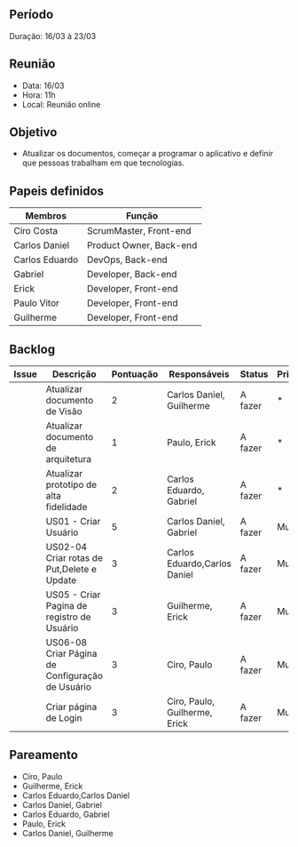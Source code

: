 ## Período
Duração: 16/03 à 23/03


## Reunião
* Data: 16/03
* Hora: 11h
* Local: Reunião online


## Objetivo
- Atualizar os documentos, começar a programar o aplicativo e definir que pessoas trabalham em que tecnologias.

## Papeis definidos
| Membros  |  Função  |
| ------------------- | ------------------- |
|  Ciro Costa |  ScrumMaster, Front-end |
|  Carlos Daniel |  Product Owner, Back-end |
|  Carlos Eduardo |  DevOps, Back-end |
|  Gabriel |  Developer, Back-end |
|  Erick |  Developer, Front-end |
|  Paulo Vitor |  Developer, Front-end |
|  Guilherme  | Developer, Front-end |

## Backlog
| Issue | Descrição | Pontuação | Responsáveis | Status | Prioridade | Repositório |
| ------------------- | ------------------- | ------------------- | ------------------- | ------------------- |------------------- |------------------- | 
|   | Atualizar documento de Visão | 2 | Carlos Daniel, Guilherme |  A fazer | * | Back-end |
|   | Atualizar documento de arquitetura | 1 | Paulo, Erick | A fazer  | * | Back-end  |
|   | Atualizar prototipo de alta fidelidade | 2 | Carlos Eduardo, Gabriel | A fazer  | * | * |
|   | US01 - Criar Usuário  | 5 | Carlos Daniel, Gabriel  | A fazer | Must | Back-end |
|   | US02-04 Criar rotas de Put,Delete e Update  | 3 | Carlos Eduardo,Carlos Daniel  | A fazer  | Must  | Back-end  |
|   | US05 - Criar Pagina de registro de Usuário | 3 | Guilherme, Erick  | A fazer  | Must  |   |
|   | US06-08 Criar Página de Configuração de Usuário | 3 | Ciro, Paulo | A fazer  | Must  | Front-end  |
|   | Criar página de Login  | 3 | Ciro, Paulo, Guilherme, Erick | A fazer  | Must | Front-end  |


## Pareamento
- Ciro, Paulo
- Guilherme, Erick
- Carlos Eduardo,Carlos Daniel
- Carlos Daniel, Gabriel
- Carlos Eduardo, Gabriel
- Paulo, Erick
- Carlos Daniel, Guilherme